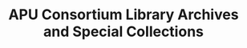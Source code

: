 ---
layout: repo
title: "APU Consortium Library Archives and Special Collections"
id: 0
permalink: repos/0/
---